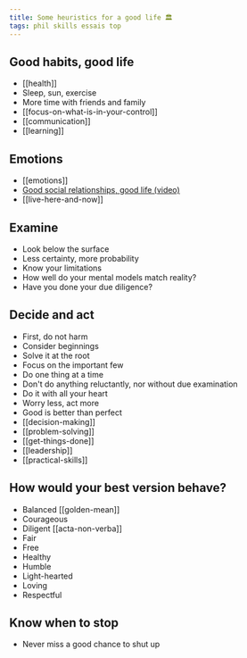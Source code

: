 ```yaml
---
title: Some heuristics for a good life 🏛️ 
tags: phil skills essais top 
---
```



## Good habits, good life
- [[health]]
- Sleep, sun, exercise 
- More time with friends and family 
- [[focus-on-what-is-in-your-control]]
- [[communication]]
- [[learning]]

## Emotions 
- [[emotions]]
- [Good social relationships, good life (video)](https://youtu.be/8KkKuTCFvzI?list=FLwnL1ngkxfNFBPIXpHm2A2A…)
- [[live-here-and-now]]

## Examine 
- Look below the surface
- Less certainty, more probability
- Know your limitations
- How well do your mental models match reality?
- Have you done your due diligence?

## Decide and act   

- First, do not harm
- Consider beginnings 
- Solve it at the root
- Focus on the important few 
- Do one thing at a time
- Don't do anything reluctantly, nor without due examination 
- Do it with all your heart
- Worry less, act more
- Good is better than perfect
- [[decision-making]]
- [[problem-solving]]
- [[get-things-done]]
- [[leadership]]
- [[practical-skills]]

## How would your best version behave?

- Balanced [[golden-mean]]
- Courageous
- Diligent [[acta-non-verba]]
- Fair 
- Free
- Healthy 
- Humble 
- Light-hearted
- Loving
- Respectful

## Know when to stop

- Never miss a good chance to shut up









